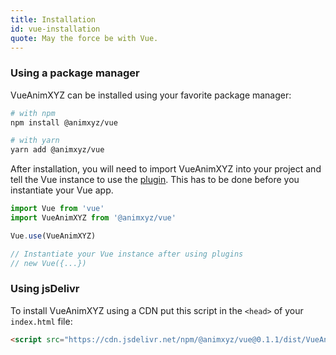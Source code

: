 ```yaml
---
title: Installation
id: vue-installation
quote: May the force be with Vue.
---
```


### Using a package manager

VueAnimXYZ can be installed using your favorite package manager:

```bash
# with npm
npm install @animxyz/vue

# with yarn
yarn add @animxyz/vue
```

After installation, you will need to import VueAnimXYZ into your project and tell the Vue instance to use the [plugin](https://vuejs.org/v2/guide/plugins.html). This has to be done before you instantiate your Vue app.

```js
import Vue from 'vue'
import VueAnimXYZ from '@animxyz/vue'

Vue.use(VueAnimXYZ)

// Instantiate your Vue instance after using plugins
// new Vue({...})
```

### Using jsDelivr

To install VueAnimXYZ using a CDN put this script in the `<head>` of your `index.html` file:

```html
<script src="https://cdn.jsdelivr.net/npm/@animxyz/vue@0.1.1/dist/VueAnimXyz.js"></script>
```